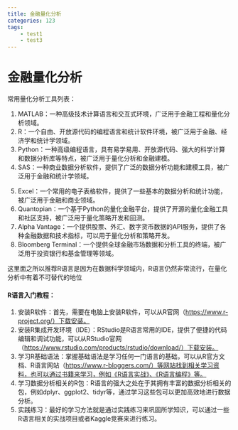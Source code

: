 ```yaml
---
title: 金融量化分析
categories: 123
tags:
    - test1
    - test3
---
```

# 金融量化分析

常用量化分析工具列表：

1. MATLAB：一种高级技术计算语言和交互式环境，广泛用于金融工程和量化分析领域。
2. R：一个自由、开放源代码的编程语言和统计软件环境，被广泛用于金融、经济学和统计学领域。
3. Python：一种高级编程语言，具有易学易用、开放源代码、强大的科学计算和数据分析库等特点，被广泛用于量化分析和金融建模。
4. SAS：一种商业数据分析软件，提供了广泛的数据分析功能和建模工具，被广泛用于金融和统计学领域。
<!-- more -->
5. Excel：一个常用的电子表格软件，提供了一些基本的数据分析和统计功能，被广泛用于金融和商业领域。
6. Quantopian：一个基于Python的量化金融平台，提供了开源的量化金融工具和社区支持，被广泛用于量化策略开发和回测。
7. Alpha Vantage：一个提供股票、外汇、数字货币数据的API服务，提供了各种金融数据和技术指标，可以用于量化分析和策略开发。
8. Bloomberg Terminal：一个提供全球金融市场数据和分析工具的终端，被广泛用于投资银行和基金管理等领域。

这里面之所以推荐R语言是因为在数据科学领域内，R语言仍然非常流行，在量化分析中有着不可替代的地位

#### R语言入门教程：

1. 安装R软件：首先，需要在电脑上安装R软件，可以从R官网（https://www.r-project.org/）下载安装。
2. 安装R集成开发环境（IDE）：RStudio是R语言常用的IDE，提供了便捷的代码编辑和调试功能，可以从RStudio官网（https://www.rstudio.com/products/rstudio/download/）下载安装。
3. 学习R基础语法：掌握基础语法是学习任何一门语言的基础，可以从R官方文档、R语言网站（https://www.r-bloggers.com/）等网站找到相关学习资料，也可以通过书籍来学习，例如《R语言实战》、《R语言编程》等。
4. 学习数据分析相关的R包：R语言的强大之处在于其拥有丰富的数据分析相关的包，例如dplyr、ggplot2、tidyr等，通过学习这些包可以更加高效地进行数据分析。
5. 实践练习：最好的学习方法就是通过实践练习来巩固所学知识，可以通过一些R语言相关的实战项目或者Kaggle竞赛来进行练习。